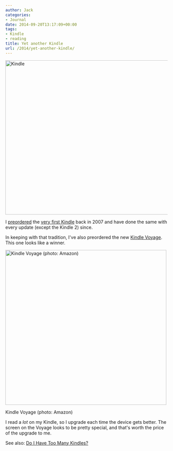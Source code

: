 ```yaml
---
author: Jack
categories:
- Journal
date: 2014-09-20T13:17:09+00:00
tags:
- Kindle
- reading
title: Yet another Kindle
url: /2014/yet-another-kindle/
---
```


[<img src="https://farm3.staticflickr.com/2111/2130291410_3f2da4a0fe_z.jpg?zz=1" alt="Kindle" width="640" height="480" />][1]

I [preordered][2] the [very first Kindle][3] back in 2007 and have done the same with every update (except the Kindle 2) since.

In keeping with that tradition, I've also preordered the new [Kindle Voyage][4]. This one looks like a winner.

<div id="attachment_3747" style="width: 510px" class="wp-caption alignnone">
  <a href="/img/2014/09/ki-slate-04-lg._V325437393_.jpg"><img class="size-full wp-image-3747" src="/img/2014/09/ki-slate-04-lg._V325437393_.jpg" alt="Kindle Voyage (photo: Amazon)" width="500" height="482" srcset="/img/2014/09/ki-slate-04-lg._V325437393_.jpg 500w, /img/2014/09/ki-slate-04-lg._V325437393_-300x289.jpg 300w" sizes="(max-width: 500px) 100vw, 500px" /></a>
  
  <p class="wp-caption-text">
    Kindle Voyage (photo: Amazon)
  </p>
</div>

I read a _lot_ on my Kindle, so I upgrade each time the device gets better. The screen on the Voyage looks to be pretty special, and that's worth the price of the upgrade to me.

See also: [Do I Have Too Many Kindles?][5]

 [1]: https://flic.kr/p/4ffiqf
 [2]: https://www.baty.net/2007/11/kindle-me/ "Kindle me!"
 [3]: http://www.amazon.com/gp/product/B000FI73MA?ie=UTF8&tag=jacbatsay-20&linkCode=as2&camp=1789&creative=9325&creativeASIN=B000FI73MA
 [4]: http://www.amazon.com/dp/B00IOY8XWQ/
 [5]: https://www.baty.net/2012/03/do-i-have-too-many-kindles/ "Do I Have Too Many Kindles?"